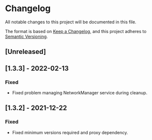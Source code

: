 # Changelog
All notable changes to this project will be documented in this file.

The format is based on [Keep a Changelog](https://keepachangelog.com/en/1.0.0/),
and this project adheres to [Semantic Versioning](https://semver.org/spec/v2.0.0.html).

## [Unreleased]

## [1.3.3] - 2022-02-13
### Fixed
- Fixed problem managing NetworkManager service during cleanup.

## [1.3.2] - 2021-12-22
### Fixed
- Fixed minimum versions required and proxy dependency.
